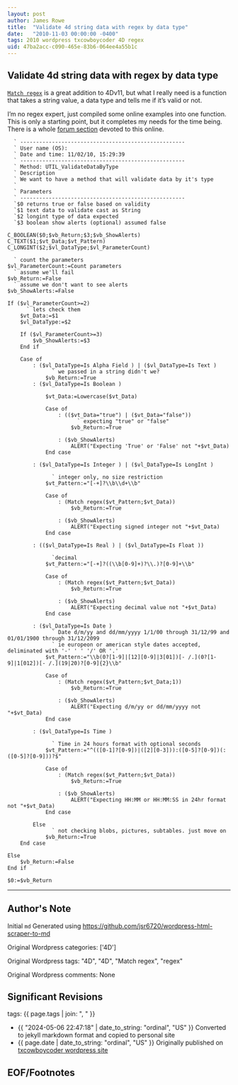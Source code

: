 ```yaml
---
layout: post
author: James Rowe
title:  "Validate 4d string data with regex by data type"
date:   "2010-11-03 00:00:00 -0400"
tags: 2010 wordpress txcowboycoder 4D regex
uid: 47ba2acc-c090-465e-83b6-064ee4a55b1c
---
```



## Validate 4d string data with regex by data type


[`Match regex`](http://doc.4d.com/4D-Language-Reference-12/String/Match-regex.301-155340.en.html) is a great addition to 4Dv11, but what I really need is a function that takes a string value, a data type and tells me if it’s valid or not.


I’m no regex expert, just compiled some online examples into one function. This is only a starting point, but it completes my needs for the time being. There is a whole [forum section](http://forums.4d.fr/List_Message/EN:0/0/2/1/1/1/1434147/0/0/1/-1/0/0/0/0/0/0) devoted to this online.



```
  ` ----------------------------------------------------
  ` User name (OS):
  ` Date and time: 11/02/10, 15:29:39
  ` ----------------------------------------------------
  ` Method: UTIL_ValidateDataByType
  ` Description
  ` We want to have a method that will validate data by it's type
  `
  ` Parameters
  ` ----------------------------------------------------
  `$0 returns true or false based on validity
  `$1 text data to validate cast as String
  `$2 longint type of data expected
  `$3 boolean show alerts (optional) assumed false

C_BOOLEAN($0;$vb_Return;$3;$vb_ShowAlerts)
C_TEXT($1;$vt_Data;$vt_Pattern)
C_LONGINT($2;$vl_DataType;$vl_ParameterCount)

  ` count the parameters
$vl_ParameterCount:=Count parameters
  ` assume we'll fail
$vb_Return:=False
  ` assume we don't want to see alerts
$vb_ShowAlerts:=False

If ($vl_ParameterCount>=2)
	  ` lets check them
	$vt_Data:=$1
	$vl_DataType:=$2

	If ($vl_ParameterCount>=3)
		$vb_ShowAlerts:=$3
	End if

	Case of
		: ($vl_DataType=Is Alpha Field ) | ($vl_DataType=Is Text )
			  ` we passed in a string didn't we?
			$vb_Return:=True
		: ($vl_DataType=Is Boolean )

			$vt_Data:=Lowercase($vt_Data)

			Case of
				: (($vt_Data="true") | ($vt_Data="false"))
					  ` expecting "true" or "false"
					$vb_Return:=True

				: ($vb_ShowAlerts)
					ALERT("Expecting 'True' or 'False' not "+$vt_Data)
			End case

		: ($vl_DataType=Is Integer ) | ($vl_DataType=Is LongInt )

			  ` integer only, no size restriction
			$vt_Pattern:="[-+]?\\b\\d+\\b"

			Case of
				: (Match regex($vt_Pattern;$vt_Data))
					$vb_Return:=True

				: ($vb_ShowAlerts)
					ALERT("Expecting signed integer not "+$vt_Data)
			End case

		: (($vl_DataType=Is Real ) | ($vl_DataType=Is Float ))

			  `decimal
			$vt_Pattern:="[-+]?((\\b[0-9]+)?\\.)?[0-9]+\\b"

			Case of
				: (Match regex($vt_Pattern;$vt_Data))
					$vb_Return:=True

				: ($vb_ShowAlerts)
					ALERT("Expecting decimal value not "+$vt_Data)
			End case

		: ($vl_DataType=Is Date )
			  ` Date d/m/yy and dd/mm/yyyy 1/1/00 through 31/12/99 and 01/01/1900 through 31/12/2099
			  ` ie europeon or american style dates accepted, deliminated with '-' ' ' '/' OR '.'
			$vt_Pattern:="\\b(0?[1-9]|[12][0-9]|3[01])[- /.](0?[1-9]|1[012])[- /.](19|20)?[0-9]{2}\\b"

			Case of
				: (Match regex($vt_Pattern;$vt_Data;1))
					$vb_Return:=True

				: ($vb_ShowAlerts)
					ALERT("Expecting d/m/yy or dd/mm/yyyy not "+$vt_Data)
			End case

		: ($vl_DataType=Is Time )

			  ` Time in 24 hours format with optional seconds
			$vt_Pattern:="^(([0-1]?[0-9])|([2][0-3])):([0-5]?[0-9])(:([0-5]?[0-9]))?$"

			Case of
				: (Match regex($vt_Pattern;$vt_Data))
					$vb_Return:=True

				: ($vb_ShowAlerts)
					ALERT("Expecting HH:MM or HH:MM:SS in 24hr format not "+$vt_Data)
			End case

		Else
			  ` not checking blobs, pictures, subtables. just move on
			$vb_Return:=True
	End case

Else
	$vb_Return:=False
End if

$0:=$vb_Return

```



---

## Author's Note

Initial `md` Generated using <https://github.com/jsr6720/wordpress-html-scraper-to-md>

Original Wordpress categories: ['4D']

Original Wordpress tags: "4D", "4D", "Match regex", "regex"

Original Wordpress comments: None

## Significant Revisions

tags: {{ page.tags | join: ", " }} <!-- todo move this somewhere -->

- {{ "2024-05-06 22:47:18" | date_to_string: "ordinal", "US" }} Converted to jekyll markdown format and copied to personal site
- {{ page.date | date_to_string: "ordinal", "US" }} Originally published on [txcowboycoder wordpress site](https://txcowboycoder.wordpress.com/2010/11/03/validate-4d-string-data-with-regex-by-data-type/)

## EOF/Footnotes


